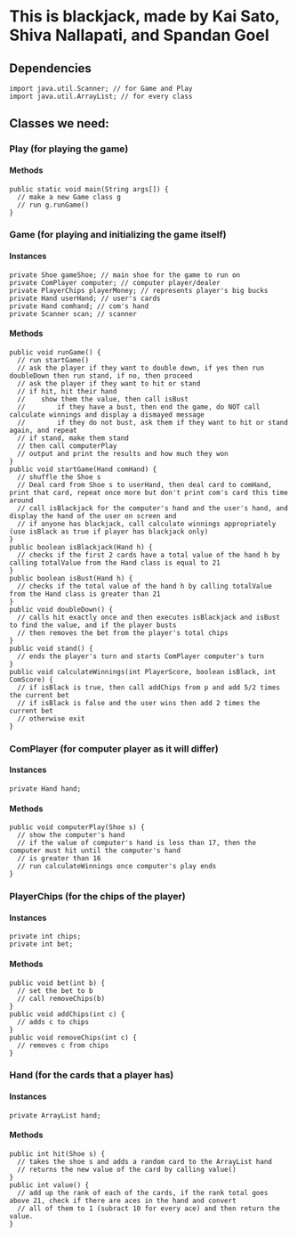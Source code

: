 # This is blackjack, made by Kai Sato, Shiva Nallapati, and Spandan Goel
## Dependencies
```
import java.util.Scanner; // for Game and Play
import java.util.ArrayList; // for every class
```
## Classes we need:
### Play (for playing the game)
#### Methods
```
public static void main(String args[]) {
  // make a new Game class g
  // run g.runGame()
}
```
### Game (for playing and initializing the game itself)
#### Instances
```
private Shoe gameShoe; // main shoe for the game to run on
private ComPlayer computer; // computer player/dealer
private PlayerChips playerMoney; // represents player's big bucks
private Hand userHand; // user's cards
private Hand comhand; // com's hand
private Scanner scan; // scanner
```
#### Methods
```
public void runGame() {
  // run startGame()
  // ask the player if they want to double down, if yes then run doubleDown then run stand, if no, then proceed
  // ask the player if they want to hit or stand
  // if hit, hit their hand
  //    show them the value, then call isBust
  //        if they have a bust, then end the game, do NOT call calculate winnings and display a dismayed message
  //        if they do not bust, ask them if they want to hit or stand again, and repeat
  // if stand, make them stand
  // then call computerPlay
  // output and print the results and how much they won
}
public void startGame(Hand comHand) {
  // shuffle the Shoe s
  // Deal card from Shoe s to userHand, then deal card to comHand, print that card, repeat once more but don't print com's card this time around
  // call isBlackjack for the computer's hand and the user's hand, and display the hand of the user on screen and 
  // if anyone has blackjack, call calculate winnings appropriately (use isBlack as true if player has blackjack only)
}
public boolean isBlackjack(Hand h) {
  // checks if the first 2 cards have a total value of the hand h by calling totalValue from the Hand class is equal to 21
}
public boolean isBust(Hand h) {
  // checks if the total value of the hand h by calling totalValue from the Hand class is greater than 21
}
public void doubleDown() {
  // calls hit exactly once and then executes isBlackjack and isBust to find the value, and if the player busts
  // then removes the bet from the player's total chips
}
public void stand() {
  // ends the player's turn and starts ComPlayer computer's turn
}
public void calculateWinnings(int PlayerScore, boolean isBlack, int ComScore) {
  // if isBlack is true, then call addChips from p and add 5/2 times the current bet
  // if isBlack is false and the user wins then add 2 times the current bet
  // otherwise exit
}
```
### ComPlayer (for computer player as it will differ)
#### Instances
```
private Hand hand;
```
#### Methods
```
public void computerPlay(Shoe s) {
  // show the computer's hand
  // if the value of computer's hand is less than 17, then the computer must hit until the computer's hand 
  // is greater than 16
  // run calculateWinnings once computer's play ends
}
```                 
### PlayerChips (for the chips of the player)
#### Instances
```
private int chips;
private int bet;
```
#### Methods
```
public void bet(int b) {
  // set the bet to b
  // call removeChips(b)
}
public void addChips(int c) {
  // adds c to chips
}
public void removeChips(int c) {
  // removes c from chips
}
```
### Hand (for the cards that a player has)
#### Instances
```
private ArrayList hand;
```
#### Methods
```
public int hit(Shoe s) {
  // takes the shoe s and adds a random card to the ArrayList hand
  // returns the new value of the card by calling value()
}
public int value() {
  // add up the rank of each of the cards, if the rank total goes above 21, check if there are aces in the hand and convert 
  // all of them to 1 (subract 10 for every ace) and then return the value.
}
```

                    
                   
                    
